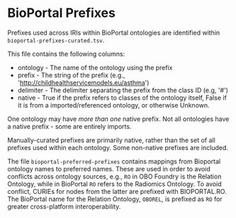 # BioPortal Prefixes

Prefixes used across IRIs within BioPortal ontologies are identified within `bioportal-prefixes-curated.tsv`.

This file contains the following columns:

* ontology - The name of the ontology using the prefix
* prefix  - The string of the prefix (e.g., 'http://childhealthservicemodels.eu/asthma')
* delimiter - The delimiter separating the prefix from the class ID (e.g, '#')
* native - True if the prefix refers to classes of the ontology itself, False if it is from a imported/referenced ontology, or otherwise Unknown.

One ontology may have *more than one* native prefix.
Not all ontologies have a native prefix - some are entirely imports.

Manually-curated prefixes are primarily native, rather than the set of all prefixes used within each ontology.
Some non-native prefixes are included.

The file `bioportal-preferred-prefixes` contains mappings from Bioportal ontology names to preferred names. These are used in order to avoid conflicts across ontology sources, e.g., `RO` in OBO Foundry is the Relation Ontology, while in BioPortal `RO` refers to the Radiomics Ontology. To avoid conflict, CURIEs for nodes from the latter are prefixed with BIOPORTAL.RO. The BioPortal name for the Relation Ontology, `OBOREL`, is prefixed as `RO` for greater cross-platform interoperability.
